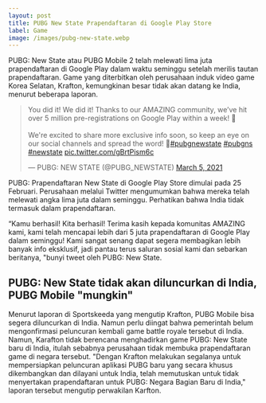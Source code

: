 ```yaml
---
layout: post
title: PUBG New State Prapendaftaran di Google Play Store
label: Game
image: /images/pubg-new-state.webp
---
```


PUBG: New State atau PUBG Mobile 2 telah melewati lima juta prapendaftaran di Google Play dalam waktu seminggu setelah merilis tautan prapendaftaran. Game yang diterbitkan oleh perusahaan induk video game Korea Selatan, Krafton, kemungkinan besar tidak akan datang ke India, menurut beberapa laporan.


<blockquote class="twitter-tweet"><p lang="en" dir="ltr">You did it! We did it! Thanks to our AMAZING community, we’ve hit over 5 million pre-registrations on Google Play within a week! 🙏<br><br>We&#39;re excited to share more exclusive info soon, so keep an eye on our social channels and spread the word! 👀<a href="https://twitter.com/hashtag/pubgnewstate?src=hash&amp;ref_src=twsrc%5Etfw">#pubgnewstate</a> <a href="https://twitter.com/hashtag/pubgns?src=hash&amp;ref_src=twsrc%5Etfw">#pubgns</a> <a href="https://twitter.com/hashtag/newstate?src=hash&amp;ref_src=twsrc%5Etfw">#newstate</a> <a href="https://t.co/gBrtPism6c">pic.twitter.com/gBrtPism6c</a></p>&mdash; PUBG: NEW STATE (@PUBG_NEWSTATE) <a href="https://twitter.com/PUBG_NEWSTATE/status/1367716506130391043?ref_src=twsrc%5Etfw">March 5, 2021</a></blockquote> <script async src="https://platform.twitter.com/widgets.js" charset="utf-8"></script>


PUBG: Prapendaftaran New State di Google Play Store dimulai pada 25 Februari. Perusahaan melalui Twitter mengumumkan bahwa mereka telah melewati angka lima juta dalam seminggu. Perhatikan bahwa India tidak termasuk dalam prapendaftaran.

“Kamu berhasil! Kita berhasil! Terima kasih kepada komunitas AMAZING kami, kami telah mencapai lebih dari 5 juta prapendaftaran di Google Play dalam seminggu! Kami sangat senang dapat segera membagikan lebih banyak info eksklusif, jadi pantau terus saluran sosial kami dan sebarkan beritanya, "bunyi tweet oleh PUBG: New State.

<h2>PUBG: New State tidak akan diluncurkan di India, PUBG Mobile "mungkin"</h2>

Menurut laporan di Sportskeeda yang mengutip Krafton, PUBG Mobile bisa segera diluncurkan di India. Namun perlu diingat bahwa pemerintah belum mengonfirmasi peluncuran kembali game battle royale tersebut di India.
Namun, Karafton tidak berencana menghadirkan game PUBG: New State baru di India, itulah sebabnya perusahaan tidak membuka prapendaftaran game di negara tersebut. "Dengan Krafton melakukan segalanya untuk mempersiapkan peluncuran aplikasi PUBG baru yang secara khusus dikembangkan dan dilayani untuk India, telah memutuskan untuk tidak menyertakan prapendaftaran untuk PUBG: Negara Bagian Baru di India," laporan tersebut mengutip perwakilan Karfton.
